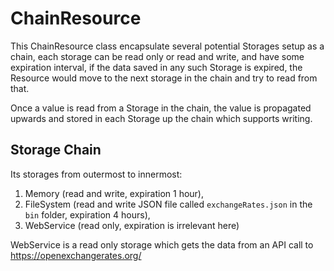 # ChainResource

This ChainResource class encapsulate several potential Storages setup as a chain, each storage can be read only or read and write, and have some expiration interval, if the data saved in any such Storage is expired, the Resource would move to the next storage in the chain and try to read from that. 

Once a value is read from a Storage in the chain, the value is propagated upwards and stored in each Storage up the chain which supports writing.

## Storage Chain
Its storages from outermost to innermost:
1. Memory (read and write, expiration 1 hour),
2. FileSystem (read and write JSON file called `exchangeRates.json` in the `bin` folder, expiration 4 hours),
3. WebService (read only, expiration is irrelevant here)

WebService is a read only storage which gets the data from an API call to https://openexchangerates.org/ 

